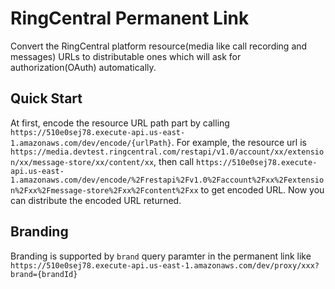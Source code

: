 # RingCentral Permanent Link

Convert the RingCentral platform resource(media like call recording and messages) URLs to distributable ones which will ask for authorization(OAuth) automatically.

## Quick Start

At first, encode the resource URL path part by calling `https://510e0sej78.execute-api.us-east-1.amazonaws.com/dev/encode/{urlPath}`. For example, the resource url is `https://media.devtest.ringcentral.com/restapi/v1.0/account/xx/extension/xx/message-store/xx/content/xx`, then call `https://510e0sej78.execute-api.us-east-1.amazonaws.com/dev/encode/%2Frestapi%2Fv1.0%2Faccount%2Fxx%2Fextension%2Fxx%2Fmessage-store%2Fxx%2Fcontent%2Fxx` to get encoded URL. Now you can distribute the encoded URL returned.

## Branding

Branding is supported by `brand` query paramter in the permanent link like  `https://510e0sej78.execute-api.us-east-1.amazonaws.com/dev/proxy/xxx?brand={brandId}`